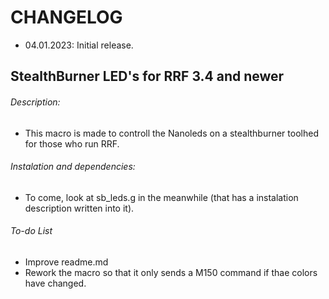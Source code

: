 # CHANGELOG
- 04.01.2023: Initial release.

## StealthBurner LED's for RRF 3.4 and newer

###### Description:
- This macro is made to controll the Nanoleds on a stealthburner toolhed for those who run RRF.

###### Instalation and dependencies:
- To come, look at sb_leds.g in the meanwhile (that has a instalation description written into it).

###### To-do List
- Improve readme.md
- Rework the macro so that it only sends a M150 command if thae colors have changed.
